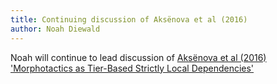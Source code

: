 ```yaml
---
title: Continuing discussion of Aksënova et al (2016)
author: Noah Diewald
---
```


Noah will continue to lead discussion of [Aksënova et al (2016)
'Morphotactics as Tier-Based Strictly Local Dependencies'][1]

[1]: http://www.aclweb.org/anthology/W/W16/W16-2019.pdf "Morphotactics
as Tier-Based Strictly Local Dependencies"
